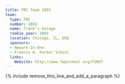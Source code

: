 ```yaml
---
title: FRC Team 1055
team:
  type: FRC
  number: 1055
  name: Frank's Garage
  rookie_year: 2003
  location: Chicago, IL, USA
  sponsors:
  - Newark-In-One
  - Francis W. Parker School
  links:
    Website: http://www.fwpschool.org/FIRST
---
```


{% include remove_this_line_and_add_a_paragraph %}